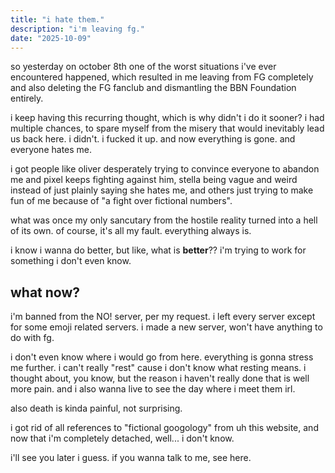 ```yaml
---
title: "i hate them."
description: "i'm leaving fg."
date: "2025-10-09"
---
```


so yesterday on october 8th one of the worst situations i've ever encountered happened, which resulted in me leaving from FG completely and also deleting the FG fanclub and dismantling the BBN Foundation entirely.

i keep having this recurring thought, which is why didn't i do it sooner? i had multiple chances, to spare myself from the misery that would inevitably lead us back here. i didn't. i fucked it up. and now everything is gone. and everyone hates me.

i got people like oliver desperately trying to convince everyone to abandon me and pixel keeps fighting against him, stella being vague and weird instead of just plainly saying she hates me, and others just trying to make fun of me because of "a fight over fictional numbers".

what was once my only sancutary from the hostile reality turned into a hell of its own. of course, it's all my fault. everything always is.

i know i wanna do better, but like, what is **better**?? i'm trying to work for something i don't even know.

## what now?
i'm banned from the NO! server, per my request. i left every server except for some emoji related servers. i made a new server, won't have anything to do with fg.

i don't even know where i would go from here. everything is gonna stress me further. i can't really "rest" cause i don't know what resting means. i thought about, you know, but the reason i haven't really done that is well more pain. and i also wanna live to see the day where i meet them irl.

also death is kinda painful, not surprising.

i got rid of all references to "fictional googology" from uh this website, and now that i'm completely detached, well... i don't know.

i'll see you later i guess. if you wanna talk to me, see <NuxtLink to="/about">here</NuxtLink>.
